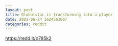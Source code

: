 ```yaml
--- 
layout: post 
title: Globalstar is transforming into a player 
date: 2021-06-24 1624563067 
categories: reddit 
--- 
```

https://redd.it/o785k2